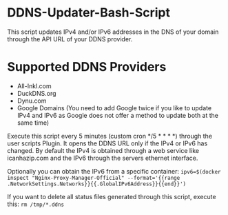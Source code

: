 # DDNS-Updater-Bash-Script
This script updates IPv4 and/or IPv6 addresses in the DNS of your domain through the API URL of your DDNS provider.

# Supported DDNS Providers
- All-Inkl.com
- DuckDNS.org
- Dynu.com
- Google Domains (You need to add Google twice if you like to update IPv4 and IPv6 as Google does not offer a method to update both at the same time)
  

Execute this script every 5 minutes (custom cron */5 * * * *) through the user scripts Plugin. It opens the DDNS URL only if the IPv4 or IPv6 has changed. By default the IPv4 is obtained through a web service like icanhazip.com and the IPv6 through the servers ethernet interface.

Optionally you can obtain the IPv6 from a specific container:
```ipv6=$(docker inspect "Nginx-Proxy-Manager-Official" --format='{{range .NetworkSettings.Networks}}{{.GlobalIPv6Address}}{{end}}')```


If you want to delete all status files generated through this script, execute this:
```rm /tmp/*.ddns```
